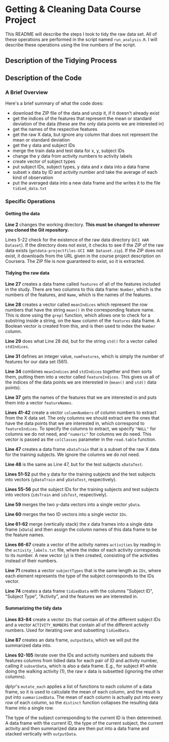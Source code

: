 # Getting & Cleaning Data Course Project
This README will describe the steps I took to tidy the raw data set. All of these operations are performed in the script named `run_analysis.R`. I will describe these operations using the line numbers of the script.

## Description of the Tidying Process


## Description of the Code
### A Brief Overview
Here's a brief summary of what the code does:
- download the ZIP file of the data and unzip it, if it doesn't already exist
- get the indices of the features that represent the mean or standard deviation of the data (these are the only data points we are interested in)
- get the names of the respective features
- get the raw X data, but ignore any column that does not represent the mean or standard deviation
- get the y data and subject IDs
- merge the train data and test data for x, y, subject IDs
- change the y data from activity numbers to activity labels
- create vector of subject types
- put subject IDs, subject types, y data and x data into a data frame
- subset x data by ID and activity number and take the average of each kind of observation
- put the averaged data into a new data frame and the writes it to the file `tidied_data.txt`

### Specific Operations
#### Getting the data
**Line 2** changes the working directory. **This must be changed to wherever you cloned the Git repository.**

Lines 5-22 check for the existence of the raw data directory (`UCI HAR Dataset`). If the directory does not exist, it checks to see if the ZIP of the raw data exists (`getdata-projectfiles-UCI HAR Dataset.zip`). If the ZIP does not exist, it downloads from the URL given in the course project description on Coursera. The ZIP file is now guaranteed to exist, so it is extracted.


#### Tidying the raw data
**Line 27** creates a data frame called `features` of all of the features included in the study. There are two columns to this data frame: `Number`, which is the numbers of the features, and `Name`, which is the names of the features.

**Line 28** creates a vector called `meanIndices` which represent the row numbers that have the string `mean()` in the corresponding feature name. This is done using the `grepl` function, which allows one to check for a substring inside a string, on the `Name` column of the `features` data frame. A Boolean vector is created from this, and is then used to index the `Number` column.

**Line 29** does what Line 28 did, but for the string `std()` for a vector called `stdIndices`.

**Line 31** defines an integer value, `numFeatures`, which is simply the number of features for our data set (561).

**Line 34** combines `meanIndices` and `stdIndices` together and then sorts them, putting them into a vector called `featureIndices`. This gives us all of the indices of the data points we are interested in (`mean()` and `std()` data points).

**Line 37** gets the names of the features that we are interested in and puts them into a vector `featureNames`.

**Lines 41-42** create a vector `columnNumbers` of column numbers to extract from the X data set. The only columns we should extract are the ones that have the data points that we are interested in, which correspond to `featureIndices`. To specify the columns to extract, we specify `"NULL"` for columns we do not need, and `"numeric"` for columns we do need. This vector is passed as the `colClasses` parameter in the `read.table` function.

**Line 47** creates a data frame `xDataTrain` that is a subset of the raw X data for the training subjects. We ignore the columns we do not need.

**Line 48** is the same as Line 47, but for the test subjects `xDataTest`.

**Lines 51-52** put the y data for the training subjects and the test subjects into vectors (`yDataTrain` and `yDataTest`, respectively).

**Lines 55-56** put the subject IDs for the training subjects and test subjects into vectors (`idsTrain` and `idsTest`, respectively).

**Line 59** merges the two y-data vectors into a single vector `yData`.

**Line 60** merges the two ID vectors into a single vector `IDs`.

**Line 61-62** merge (vertically stack) the x data frames into a single data frame (`xData`) and then assign the column names of this data frame to be the feature names.

**Lines 66-67** create a vector of the activity names `activities` by reading in the `activity_labels.txt` file, where the index of each activity corresponds to its number. A new vector (`y`) is then created, consisting of the activities instead of their numbers.

**Line 71** creates a vector `subjectTypes` that is the same length as `IDs`, where each element represents the type of the subject corresponds to the IDs vector. 

**Line 74** creates a data frame `tidiedData` with the columns "Subject ID", "Subject Type", "Activity", and the features we are interested in.

#### Summarizing the tidy data
**Lines 83-84** create a vector `IDs` that contain all of the different subject IDs and a vector `ACTIVITY_NUMBERS` that contain all of the different activity numbers. Used for iterating over and subsetting `tidiedData`.

**Line 87** creates an data frame, `outputData`, which we will put the summarized data into.

**Lines 92-105** iterate over the IDs and activity numbers and subsets the features columns from tidied data for each pair of ID and activity number, calling it `subsetData`, which is also a data frame. E.g., for subject #1 while doing the walking activity (1), the raw x data is subsetted (ignoring the other columns).

dplyr's `mutate_each` applies a list of functions to each column of a data frame, so it is used to calculate the mean of each column, and the result is put into `summarizedData`. The mean of each column is actually put into every row of each column, so the `distinct` function collapses the resulting data frame into a single row.

The type of the subject corresponding to the current ID is then determined.  A data frame with the current ID, the type of the current subject, the current activity and then summarized data are then put into a data frame and stacked vertically with `outputData`. 